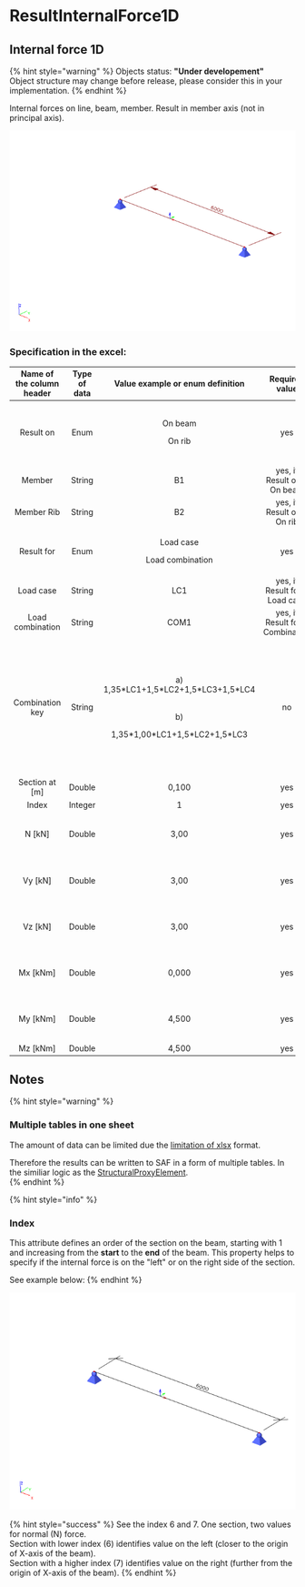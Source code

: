 # ResultInternalForce1D

## Internal force 1D

{% hint style="warning" %}
Objects status: **"Under developement"**  
Object structure may change before release, please consider this in your implementation.
{% endhint %}

Internal forces on line, beam, member. Result in member axis \(not in principal axis\).

![](../.gitbook/assets/47_resultsinternal_force_1.gif)

### Specification in the excel:

<table>
  <thead>
    <tr>
      <th style="text-align:center">Name of the column header</th>
      <th style="text-align:center">Type of data</th>
      <th style="text-align:center">Value example or enum definition</th>
      <th style="text-align:center">Required value</th>
      <th style="text-align:left">Description</th>
    </tr>
  </thead>
  <tbody>
    <tr>
      <td style="text-align:center">Result on</td>
      <td style="text-align:center">Enum</td>
      <td style="text-align:center">
        <p>On beam</p>
        <p></p>
        <p>On rib</p>
      </td>
      <td style="text-align:center">yes</td>
      <td style="text-align:left">
        <p>Specify object where the result is</p>
        <p></p>
        <p>On beam - <a href="../structural-analysis-elements/structuralcurvemember.md#1d-member-beam-column">StructuralCurveMember</a>
        </p>
        <p></p>
        <p>On rib - <a href="../structural-analysis-elements/structuralcurvememberrib.md#2d-member-rib">StructuralCurveMemberRib</a>
        </p>
      </td>
    </tr>
    <tr>
      <td style="text-align:center">Member</td>
      <td style="text-align:center">String</td>
      <td style="text-align:center">B1</td>
      <td style="text-align:center">yes, if Result on = On beam</td>
      <td style="text-align:left">Reference to the name of 1D member - <a href="../structural-analysis-elements/structuralcurvemember.md#1d-member-beam-column">StructuralCurveMember</a>
      </td>
    </tr>
    <tr>
      <td style="text-align:center">Member Rib</td>
      <td style="text-align:center">String</td>
      <td style="text-align:center">B2</td>
      <td style="text-align:center">yes, if Result on = On rib</td>
      <td style="text-align:left">Reference to the name of 1D member - rib <a href="../structural-analysis-elements/structuralcurvememberrib.md#2d-member-rib">StructuralCurveMemberRib</a>
      </td>
    </tr>
    <tr>
      <td style="text-align:center">Result for</td>
      <td style="text-align:center">Enum</td>
      <td style="text-align:center">
        <p>Load case</p>
        <p></p>
        <p>Load combination</p>
      </td>
      <td style="text-align:center">yes</td>
      <td style="text-align:left">Specifies from where the result is coming from (from Load Case, Load Combination)</td>
    </tr>
    <tr>
      <td style="text-align:center">Load case</td>
      <td style="text-align:center">String</td>
      <td style="text-align:center">LC1</td>
      <td style="text-align:center">yes, if Result for = Load case</td>
      <td style="text-align:left">Reference to the name of <a href="../loads/structuralloadcase.md#load-case">StructuraLoadCase</a> 
      </td>
    </tr>
    <tr>
      <td style="text-align:center">Load combination</td>
      <td style="text-align:center">String</td>
      <td style="text-align:center">COM1</td>
      <td style="text-align:center">yes, if Result for = Combination</td>
      <td style="text-align:left">Reference to the name of <a href="../loads/structuralloadcombination.md">StructuralLoadCombination</a>
      </td>
    </tr>
    <tr>
      <td style="text-align:center">Combination key</td>
      <td style="text-align:center">String</td>
      <td style="text-align:center">
        <p>a) 1,35*LC1+1,5*LC2+1,5*LC3+1,5*LC4</p>
        <p>
          <br />b)</p>
        <p>1,35*1,00*LC1+1,5*LC2+1,5*LC3</p>
      </td>
      <td style="text-align:center">no</td>
      <td style="text-align:left">
        <p>Allows to define exact combination per result section
          <br />
          <br />Structure proposal a):
          <br />&quot;LoadFactor1*Multiplier1*LoadCase1+LoadFactor2*Multiplier2*LoadCase2</p>
        <p>+LoadFactorN*MultiplierN*LoadCaseN&quot;</p>
        <p>
          <br />Structure proposal b):</p>
        <p>&quot;LoadFactor1*LoadCase1+LoadFactor2*LoadCase2+LoadFactorN*LoadCaseN&quot;
          <br
          />
        </p>
        <p>Useful for envelopes and national standard (code) combinations</p>
      </td>
    </tr>
    <tr>
      <td style="text-align:center">Section at [m]</td>
      <td style="text-align:center">Double</td>
      <td style="text-align:center">0,100</td>
      <td style="text-align:center">yes</td>
      <td style="text-align:left">X coordinate on the beam (distance from the start node) where the result
        is located</td>
    </tr>
    <tr>
      <td style="text-align:center">Index</td>
      <td style="text-align:center">Integer</td>
      <td style="text-align:center">1</td>
      <td style="text-align:center">yes</td>
      <td style="text-align:left">Index of the section on beam. See <a href="resultinternalforce1d.md#notes">notes</a>.</td>
    </tr>
    <tr>
      <td style="text-align:center">N [kN]</td>
      <td style="text-align:center">Double</td>
      <td style="text-align:center">3,00</td>
      <td style="text-align:center">yes</td>
      <td style="text-align:left">
        <p>Result value of N</p>
        <p>(Normal force)</p>
      </td>
    </tr>
    <tr>
      <td style="text-align:center">Vy [kN]</td>
      <td style="text-align:center">Double</td>
      <td style="text-align:center">3,00</td>
      <td style="text-align:center">yes</td>
      <td style="text-align:left">
        <p>Result value of Vy</p>
        <p>(Shear force in Y axis direction)</p>
      </td>
    </tr>
    <tr>
      <td style="text-align:center">Vz [kN]</td>
      <td style="text-align:center">Double</td>
      <td style="text-align:center">3,00</td>
      <td style="text-align:center">yes</td>
      <td style="text-align:left">
        <p>Result value of Vz</p>
        <p>(Shear force in Z axis direction)</p>
      </td>
    </tr>
    <tr>
      <td style="text-align:center">Mx [kNm]</td>
      <td style="text-align:center">Double</td>
      <td style="text-align:center">0,000</td>
      <td style="text-align:center">yes</td>
      <td style="text-align:left">
        <p>Result value of Mx</p>
        <p>(Moment around X axis)</p>
      </td>
    </tr>
    <tr>
      <td style="text-align:center">My [kNm]</td>
      <td style="text-align:center">Double</td>
      <td style="text-align:center">4,500</td>
      <td style="text-align:center">yes</td>
      <td style="text-align:left">
        <p>Result value of My</p>
        <p>(Moment around Y axis)</p>
      </td>
    </tr>
    <tr>
      <td style="text-align:center">Mz [kNm]</td>
      <td style="text-align:center">Double</td>
      <td style="text-align:center">4,500</td>
      <td style="text-align:center">yes</td>
      <td style="text-align:left">Result value of Mz (Moment around Z axis)</td>
    </tr>
  </tbody>
</table>

## Notes

{% hint style="warning" %}
### Multiple tables in one sheet

The amount of data can be limited due the [limitation of xlsx](https://support.microsoft.com/en-us/office/excel-specifications-and-limits-1672b34d-7043-467e-8e27-269d656771c3) format.

Therefore the results can be written to SAF in a form of multiple tables. In the similiar logic as the [StructuralProxyElement](../structural-analysis-elements/structuralproxyelement.md#general-solids).  
{% endhint %}

{% hint style="info" %}
### **Index** 

This attribute defines an order of the section on the beam, starting with 1 and increasing from the **start** to the **end** of the beam. This property helps to specify if the internal force is on the "left" or on the right side of the section.

See example below:
{% endhint %}

![](../.gitbook/assets/47_resultinternalforce1d_2.gif)

{% hint style="success" %}
See the index 6 and 7. One section, two values for normal \(N\) force.   
Section with lower index \(6\) identifies value on the left \(closer to the origin of X-axis of the beam\).  
Section with a higher index \(7\) identifies value on the right \(further from the origin of X-axis of the beam\).
{% endhint %}

